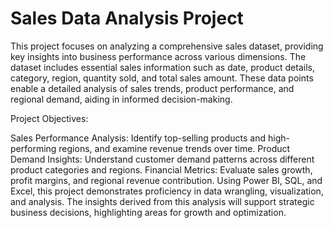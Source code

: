 # Sales Data Analysis Project

This project focuses on analyzing a comprehensive sales dataset, providing key insights into business performance across various dimensions. The dataset includes essential sales information such as date, product details, category, region, quantity sold, and total sales amount. These data points enable a detailed analysis of sales trends, product performance, and regional demand, aiding in informed decision-making.

Project Objectives:

Sales Performance Analysis: Identify top-selling products and high-performing regions, and examine revenue trends over time.
Product Demand Insights: Understand customer demand patterns across different product categories and regions.
Financial Metrics: Evaluate sales growth, profit margins, and regional revenue contribution.
Using Power BI, SQL, and Excel, this project demonstrates proficiency in data wrangling, visualization, and analysis. The insights derived from this analysis will support strategic business decisions, highlighting areas for growth and optimization.
